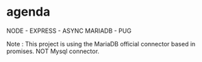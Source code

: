# agenda
NODE - EXPRESS - ASYNC MARIADB - PUG

Note : This project is using the MariaDB official connector based in promises. NOT Mysql connector.